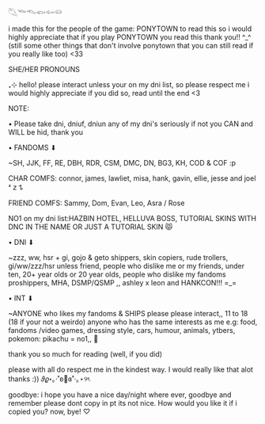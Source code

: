 𓆡𓆝𓆞𓆟𓆜𓆛

i made this for the people of the game: PONYTOWN to read this
so i would highly appreciate that if you play PONYTOWN you read this 
thank you!! ^_^ (still some other things that don't involve ponytown
that you can still read if you really like too) <33

SHE/HER PRONOUNS

₊⊹ hello! please interact unless your on my dni list, so please respect me i would highly appreciate if you did so, read until the end <3

NOTE:

• Please take dni, dniuf, dniun any of my dni's seriously if not you CAN and WILL be hid, thank you

• FANDOMS ⬇︎

~SH, JJK, FF, RE, DBH, RDR, CSM, DMC, DN, BG3, KH, COD & COF :p

CHAR COMFS: connor, james, lawliet, misa, hank, gavin, ellie, jesse and joel ᶻ 𝗓 𐰁

FRIEND COMFS: Sammy, Dom, Evan, Leo, Asra / Rose

NO1 on my dni list:HAZBIN HOTEL, HELLUVA BOSS, TUTORIAL SKINS WITH DNC IN THE NAME OR JUST A TUTORIAL SKIN 😾

• DNI ⬇︎

~zzz, ww, hsr + gi, gojo & geto shippers, skin copiers, rude trollers, gi/ww/zzz/hsr unless friend, people who dislike me or my friends, under ten, 20+ year olds or 20 year olds, people who dislike my fandoms proshippers, MHA, DSMP/QSMP ,, ashley x leon and HANKCON!!! =_=

• INT ⬇︎

~ANYONE who likes my fandoms & SHIPS please please interact,, 11 to 18 (18 if your not a weirdo) anyone who has the same interests as me e.g: food, fandoms /video games, dressing style, cars, humour, animals, ytbers, pokemon: pikachu = no1,, 🍉

thank you so much for reading (well, if you did)

please with all do respect me in the kindest way. I would really like that alot thanks :)) 𝜗𝜚⋆｡‧˚ʚ🍓ɞ˚‧｡⋆୨ৎ

goodbye: i hope you have a nice day/night where ever, goodbye and remember please dont copy in pt its not nice. How would you like it if i copied you? now, bye! ♡
